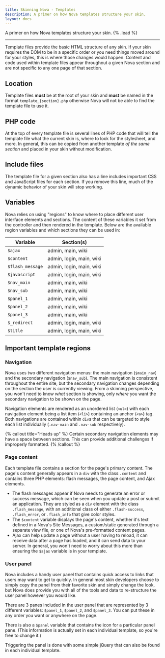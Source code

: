 ```yaml
---
title: Skinning Nova - Templates
description: A primer on how Nova templates structure your skin.
layout: docs
---
```


A primer on how Nova templates structure your skin. {% .lead %}

---

Template files provide the basic HTML structure of any skin. If your skin requires the DOM to be in a specific order or you need things moved around for your styles, this is where those changes would happen. Content and code used within template files appear throughout a given Nova section and are not specific to any one page of that section.

## Location

Template files **must** be at the root of your skin and **must** be named in the format `template_{section}.php` otherwise Nova will not be able to find the template file to use it.

## PHP code

At the top of every template file is several lines of PHP code that will tell the template file what the current skin is, where to look for the stylesheet, and more. In general, this can be copied from another template *of the same section* and placed in your skin without modification.

## Include files

The template file for a given section also has a line includes important CSS and JavaScript files for each section. If you remove this line, much of the dynamic behavior of your skin will stop working.

## Variables

Nova relies on using "regions" to know where to place different user interface elements and sections. The content of these variables it set from the controller and then rendered in the template. Below are the available region variables and which sections they can be used in:

|Variable        |Section(s)              |
|----------------|------------------------|
|`$ajax`         |admin, main, wiki       |
|`$content`      |admin, login, main, wiki|
|`$flash_message`|admin, login, main, wiki|
|`$javascript`   |admin, login, main, wiki|
|`$nav_main`     |admin, main, wiki       |
|`$nav_sub`      |admin, main, wiki       |
|`$panel_1`      |admin, main, wiki       |
|`$panel_2`      |admin, main, wiki       |
|`$panel_3`      |admin, main, wiki       |
|`$_redirect`    |admin, login, main, wiki|
|`$title`        |admin, login, main, wiki|

## Important template regions

### Navigation

Nova uses two different navigation menus: the main navigation (`$main_nav`) and the secondary navigation (`$nav_sub`). The main navigation is consistent throughout the entire site, but the secondary navigation changes depending on the section the user is currently viewing. From a skinning perspective, you won't need to know *what* section is showing, only *where* you want the secondary navigation to be shown on the page.

Navigation elements are rendered as an unordered list (`<ul>`) with each navigation element being a list item (`<li>`) containing an anchor (`<a>`) tag. Both navigations are contained within `div`s that can be targeted to style each list individually (`.nav-main` and `.nav-sub` respectively).

{% callout title="Heads up" %}
Certain secondary navigation elements may have a space between sections. This can  provide additional challenges if improperly formatted.
{% /callout %}

### Page content

Each template file contains a section for the page's primary content. The page's content generally appears in a `div` with the class `.content` and contains three PHP elements: flash messages, the page content, and Ajax elements.

- The flash messages appear if Nova needs to generate an error or success message, which can be seen when you update a post or submit an application. They are styled as a `div` element with the class `.flash_message`, with an additional class of either `.flash-success`, `.flash_error`, or `.flash_info` that give color styles.
- The `$content` variable displays the page's content, whether it's text defined in a Nova's Site Messages, a custom/static generated through a separate view file, or one of Nova's pre-formatted content pages.
- Ajax can help update a page without a user having to reload, it can receive data after a page has loaded, and it can send data to your server. In general, you won't need to worry about this more than ensuring the `$ajax` variable is in your template.

### User panel

Nova includes a handy user panel that contains quick access to links that users may want to get to quickly. In general most skin developers choose to simply copy the panel from their favorite skin and simply change the look, but Nova does provide you with all of the tools and data to re-structure the user panel however you would like.

There are 3 panes included in the user panel that are represented by 3 different variables: `$panel_1`, `$panel_2`, and `$panel_3`. You can put these in any order you want or anywhere on the page.

There is also a `$panel` variable that contains the icon for a particular panel pane. (This information is actually set in each individual template, so you're free to change it.)

Triggering the panel is done with some simple jQuery that can also be found in each individual template.
